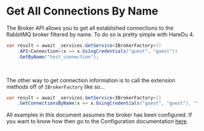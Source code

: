 # Get All Connections By Name

The Broker API allows you to get all established connections to the RabbitMQ broker filtered by name. To do so is pretty simple with HareDu 4.

```c#
var result = await _services.GetService<IBrokerFactory>()
    .API<Connection>(x => x.UsingCredentials("guest", "guest"))
    .GetByName("test_connection");
```
<br>

The other way to get connection information is to call the extension methods off of ```IBrokerFactory``` like so...

```c#
var result = await _services.GetService<IBrokerFactory>()
    .GetConnectionsByName(x => x.UsingCredentials("guest", "guest"), "test_connection");
```

All examples in this document assumes the broker has been configured. If you want to know how then go to the Configuration documentation [here](https://github.com/ahives/HareDu3/blob/master/docs/configuration.md).


